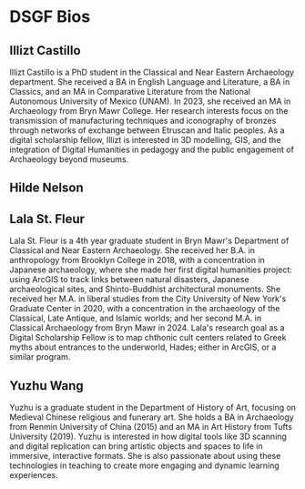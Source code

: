# DSGF Bios



## Illizt Castillo

<!--- ![Illizt Castillo](../media/castillo-i.jpg) --->

Illizt Castillo is a PhD student in the Classical and Near Eastern Archaeology department. She received a BA in English Language and Literature, a BA in Classics, and an MA in Comparative Literature from the National Autonomous University of Mexico (UNAM). In 2023, she received an MA in Archaeology from Bryn Mawr College. Her research interests focus on the transmission of manufacturing techniques and iconography of bronzes through networks of exchange between Etruscan and Italic peoples. As a digital scholarship fellow, Illizt is interested in 3D modelling, GIS, and the integration of Digital Humanities in pedagogy and the public engagement of Archaeology beyond museums.

## Hilde Nelson

## Lala St. Fleur

Lala St. Fleur is a 4th year graduate student in Bryn Mawr's Department of Classical and Near Eastern Archaeology. She received her B.A. in anthropology from Brooklyn College in 2018, with a concentration in Japanese archaeology, where she made her first digital humanities project: using ArcGIS to track links between natural disasters, Japanese archaeological sites, and Shinto-Buddhist architectural monuments. She received her M.A. in liberal studies from the City University of New York's Graduate Center in 2020, with a concentration in the archaeology of the Classical, Late Antique, and Islamic worlds; and her second M.A. in Classical Archaeology from Bryn Mawr in 2024. Lala's research goal as a Digital Scholarship Fellow is to map chthonic cult centers related to Greek myths about entrances to the underworld, Hades; either in ArcGIS, or a similar program.

## Yuzhu Wang

<!--- ![Yuzhu Wang](../media/wang-y.jpg) --->

Yuzhu is a graduate student in the Department of History of Art, focusing on Medieval Chinese religious and funerary art. She holds a BA in Archaeology from Renmin University of China (2015) and an MA in Art History from Tufts University (2019). Yuzhu is interested in how digital tools like 3D scanning and digital replication can bring artistic objects and spaces to life in immersive, interactive formats. She is also passionate about using these technologies in teaching to create more engaging and dynamic learning experiences.